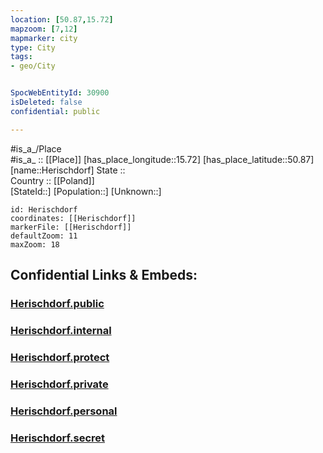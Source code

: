 ```yaml
---
location: [50.87,15.72] 
mapzoom: [7,12] 
mapmarker: city 
type: City
tags:
- geo/City


SpocWebEntityId: 30900
isDeleted: false
confidential: public

---
```

#is_a_/Place  
#is_a_ :: [[Place]] 
[has_place_longitude::15.72] 
[has_place_latitude::50.87] 
[name::Herischdorf] 
State ::  
Country :: [[Poland]]  
[StateId::] 
[Population::] 
[Unknown::] 


```leaflet
id: Herischdorf
coordinates: [[Herischdorf]] 
markerFile: [[Herischdorf]] 
defaultZoom: 11 
maxZoom: 18
```


## Confidential Links & Embeds: 

### [Herischdorf.public](/_public/\Earth\Continent\Europe\Europe~East\Poland\Provinces~Poland\Lower_Silesian\CityHerischdorf.public.md) 

### [Herischdorf.internal](/_internal/\Earth\Continent\Europe\Europe~East\Poland\Provinces~Poland\Lower_Silesian\CityHerischdorf.internal.md) 

### [Herischdorf.protect](/_protect/\Earth\Continent\Europe\Europe~East\Poland\Provinces~Poland\Lower_Silesian\CityHerischdorf.protect.md) 

### [Herischdorf.private](/_private/\Earth\Continent\Europe\Europe~East\Poland\Provinces~Poland\Lower_Silesian\CityHerischdorf.private.md) 

### [Herischdorf.personal](/_personal/\Earth\Continent\Europe\Europe~East\Poland\Provinces~Poland\Lower_Silesian\CityHerischdorf.personal.md) 

### [Herischdorf.secret](/_secret/\Earth\Continent\Europe\Europe~East\Poland\Provinces~Poland\Lower_Silesian\CityHerischdorf.secret.md)

